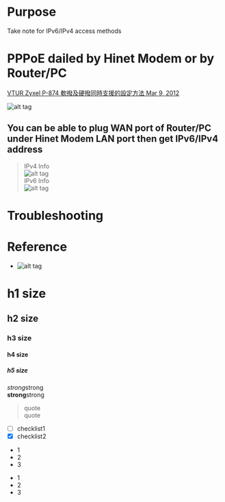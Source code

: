 # Purpose
Take note for IPv6/IPv4 access methods 

# PPPoE dailed by Hinet Modem or by Router/PC
[VTUR Zyxel P-874 軟撥及硬撥同時支援的設定方法 Mar 9, 2012](http://tiserle.blogspot.com/2012/03/vtur-zyxel-p-874.html)  
[]()  

![alt tag](http://4.bp.blogspot.com/-aqYv1FIns6E/T1oGVPojw-I/AAAAAAAABkg/eE5AKNT6SEc/s640/8.png)

## You can be able to plug WAN port of Router/PC under Hinet Modem LAN port then get IPv6/IPv4 address  
> IPv4 Info  
![alt tag](https://i.imgur.com/oReI4AS.jpg)  
> IPv6 Info  
![alt tag](https://i.imgur.com/7iBD6Bp.jpg)  

# Troubleshooting


# Reference


* []()
![alt tag]()

# h1 size

## h2 size

### h3 size

#### h4 size

##### h5 size

*strong*strong  
**strong**strong  

> quote  
> quote

- [ ] checklist1
- [x] checklist2

* 1
* 2
* 3

- 1
- 2
- 3
